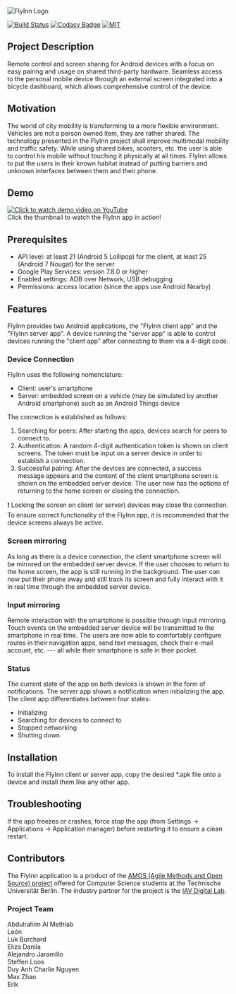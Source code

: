 ![FlyInn Logo](https://i.ibb.co/5nnFp9J/black.png)  

[![Build Status](https://travis-ci.com/amos-flyinn/amos-tub-ws18-proj1.svg?branch=master)](https://travis-ci.com/amos-flyinn/amos-tub-ws18-proj1) [![Codacy Badge](https://api.codacy.com/project/badge/Grade/ed6d8f59b86944b9b80775de6a8028c1)](https://app.codacy.com/app/lvap/amos-tub-ws18-proj1?utm_source=github.com&utm_medium=referral&utm_content=amos-flyinn/amos-tub-ws18-proj1&utm_campaign=Badge_Grade_Dashboard) [![MIT](https://img.shields.io/badge/license-MIT-brightgreen.svg)](https://github.com/amos-flyinn/amos-tub-ws18-proj1/blob/master/LICENSE)

## Project Description
Remote control and screen sharing for Android devices with a focus on easy pairing and usage on shared third-party hardware.
Seamless access to the personal mobile device through an external screen integrated into a bicycle dashboard, which allows comprehensive control of the device.

## Motivation
The world of city mobility is transforming to a more flexible environment. Vehicles are not a person owned item, they are rather shared. The technology presented in the FlyInn project shall improve multimodal mobility and traffic safety.
While using shared bikes, scooters, etc. the user is able to control his mobile without touching it physically at all times. FlyInn allows to put the users in their known habitat instead of putting barriers and unknown interfaces between them and their phone.

## Demo
[![Click to watch demo video on YouTube](https://img.youtube.com/vi/Vic-glthkUI/0.jpg)](https://www.youtube.com/watch?v=Vic-glthkUI)  
Click the thumbnail to watch the FlyInn app in action!

## Prerequisites

*   API level: at least 21 (Android 5 Lollipop) for the client, at least 25 (Android 7 Nougat) for the server
*   Google Play Services: version 7.8.0 or higher
*   Enabled settings: ADB over Network, USB debugging
*   Permissions: access location (since the apps use Android Nearby)

## Features
FlyInn provides two Android applications, the "FlyInn client app" and the "FlyInn server app". A device running the "server app" is able to control devices running the "client app" after connecting to them via a 4-digit code.

### Device Connection
FlyInn uses the following nomenclature:
*   Client: user's smartphone
*   Server: embedded screen on a vehicle (may be simulated by another Android smartphone) such as an Android Things device

The connection is established as follows:
1. Searching for peers: After starting the apps, devices search for peers to connect to.
2. Authentication: A random 4-digit authentication token is shown on client screens. The token must be input on a server device in order to establish a connection.
3. Successful pairing: After the devices are connected, a success message appears and the content of the client smartphone screen is shown on the embedded server device. The user now has the options of returning to the home screen or closing the connection.

:exclamation: Locking the screen on client (or server) devices may close the connection. To ensure correct functionality of the FlyInn app, it is recommended that the device screens always be active.

### Screen mirroring
As long as there is a device connection, the client smartphone screen will be mirrored on the embedded server device. If the user chooses to return to the home screen, the app is still running in the background.
The user can now put their phone away and still track its screen and fully interact with it in real time through the embedded server device.

### Input mirroring
Remote interaction with the smartphone is possible through input mirroring. Touch events on the embedded server device will be transmitted to the smartphone in real time. The users are now able to comfortably configure routes in their navigation apps, send text messages, check their e-mail account, etc. --- all while their smartphone is safe in their pocket.

### Status
The current state of the app on both devices is shown in the form of notifications. The server app shows a notification when initializing the app.  
The client app differentiates between four states:
*   Initializing
*   Searching for devices to connect to
*   Stopped networking
*   Shutting down


## Installation
To install the FlyInn client or server app, copy the desired *.apk file onto a device and install them like any other app.

## Troubleshooting
If the app freezes or crashes, force stop the app (from Settings -> Applications -> Application manager) before restarting it to ensure a clean restart.

## Contributors
The FlyInn application is a product of the [AMOS (Agile Methods and Open Source) project](https://www.qds.tu-berlin.de/menue/lehre/wintersemester/pj_das_amos_projekt/) offered for Computer Science students at the Technische Universität Berlin. The industry partner for the project is the [IAV Digital Lab](https://www.iav.com/en/digital-lab#overview).

### Project Team
Abdulrahim Al Methiab  
León  
Luk Burchard  
Eliza Danila  
Alejandro Jaramillo  
Steffen Loos  
Duy Anh Charlie Nguyen  
Max Zhao  
Erik

